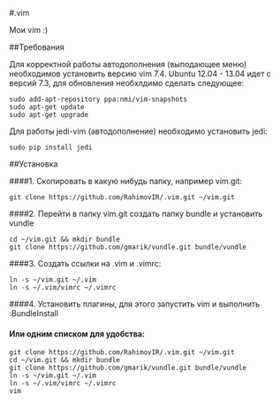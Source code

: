 #.vim

Мои vim :)

##Требования

Для корректной работы автодополнения (выподающее меню) 
необходимов установить версию vim 7.4.
Ubuntu 12.04 - 13.04 идет с версий 7.3, для обновления 
необхлдимо сделать следующее:

    sudo add-apt-repository ppa:nmi/vim-snapshots
    sudo apt-get update
    sudo apt-get upgrade

Для работы jedi-vim (автодополнение) необходимо установить
jedi:

    sudo pip install jedi

##Установка

####1. Скопировать в какую нибудь папку, например vim.git:

    git clone https://github.com/RahimovIR/.vim.git ~/vim.git

####2. Перейти в папку vim.git создать папку bundle и установить vundle

    cd ~/vim.git && mkdir bundle
    git clone https://github.com/gmarik/vundle.git bundle/vundle

####3. Создать ссылки на .vim и .vimrc:

    ln -s ~/vim.git ~/.vim
    ln -s ~/.vim/vimrc ~/.vimrc

####4. Установить плагины, для этого запустить vim и выполнить :BundleInstall

#### Или одним списком для удобства:

    git clone https://github.com/RahimovIR/.vim.git ~/vim.git
    cd ~/vim.git && mkdir bundle
    git clone https://github.com/gmarik/vundle.git bundle/vundle
    ln -s ~/vim.git ~/.vim
    ln -s ~/.vim/vimrc ~/.vimrc
    vim
